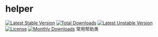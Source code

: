 # helper
[![Latest Stable Version](https://poser.pugx.org/zhoutengfu/helper/v/stable)](https://packagist.org/packages/zhoutengfu/helper)
[![Total Downloads](https://poser.pugx.org/zhoutengfu/helper/downloads)](https://packagist.org/packages/zhoutengfu/helper)
[![Latest Unstable Version](https://poser.pugx.org/zhoutengfu/helper/v/unstable)](https://packagist.org/packages/zhoutengfu/helper)
[![License](https://poser.pugx.org/zhoutengfu/helper/license)](https://packagist.org/packages/zhoutengfu/helper)
[![Monthly Downloads](https://poser.pugx.org/zhoutengfu/helper/d/monthly)](https://packagist.org/packages/zhoutengfu/helper)
常用帮助类
